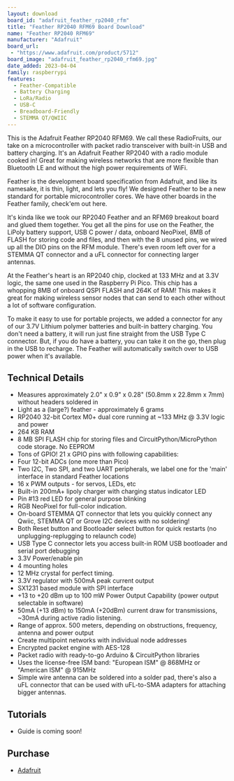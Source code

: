 ```yaml
---
layout: download
board_id: "adafruit_feather_rp2040_rfm"
title: "Feather RP2040 RFM69 Board Download"
name: "Feather RP2040 RFM69"
manufacturer: "Adafruit"
board_url:
 - "https://www.adafruit.com/product/5712"
board_image: "adafruit_feather_rp2040_rfm69.jpg"
date_added: 2023-04-04
family: raspberrypi
features:
  - Feather-Compatible
  - Battery Charging
  - LoRa/Radio
  - USB-C
  - Breadboard-Friendly
  - STEMMA QT/QWIIC
---
```

This is the Adafruit Feather RP2040 RFM69. We call these RadioFruits, our take on a microcontroller with packet radio transceiver with built-in USB and battery charging. It's an Adafruit Feather RP2040 with a radio module cooked in! Great for making wireless networks that are more flexible than Bluetooth LE and without the high power requirements of WiFi.

Feather is the development board specification from Adafruit, and like its namesake, it is thin, light, and lets you fly! We designed Feather to be a new standard for portable microcontroller cores. We have other boards in the Feather family, check'em out here.

It's kinda like we took our RP2040 Feather and an RFM69 breakout board and glued them together. You get all the pins for use on the Feather, the LiPoly battery support, USB C power / data, onboard NeoPixel, 8MB of FLASH for storing code and files, and then with the 8 unused pins, we wired up all the DIO pins on the RFM module. There's even room left over for a STEMMA QT connector and a uFL connector for connecting larger antennas.

At the Feather's heart is an RP2040 chip, clocked at 133 MHz and at 3.3V logic, the same one used in the Raspberry Pi Pico. This chip has a whopping 8MB of onboard QSPI FLASH and 264K of RAM! This makes it great for making wireless sensor nodes that can send to each other without a lot of software configuration.

To make it easy to use for portable projects, we added a connector for any of our 3.7V Lithium polymer batteries and built-in battery charging. You don't need a battery, it will run just fine straight from the USB Type C connector. But, if you do have a battery, you can take it on the go, then plug in the USB to recharge. The Feather will automatically switch over to USB power when it's available.

## Technical Details
* Measures approximately 2.0" x 0.9" x 0.28" (50.8mm x 22.8mm x 7mm) without headers soldered in
* Light as a (large?) feather - approximately 6 grams
* RP2040 32-bit Cortex M0+ dual core running at ~133 MHz @ 3.3V logic and power
* 264 KB RAM
* 8 MB SPI FLASH chip for storing files and CircuitPython/MicroPython code storage. No EEPROM
* Tons of GPIO! 21 x GPIO pins with following capabilities:
* Four 12-bit ADCs (one more than Pico)
* Two I2C, Two SPI, and two UART peripherals, we label one for the 'main' interface in standard Feather locations
* 16 x PWM outputs - for servos, LEDs, etc
* Built-in 200mA+ lipoly charger with charging status indicator LED
* Pin #13 red LED for general purpose blinking
* RGB NeoPixel for full-color indication.
* On-board STEMMA QT connector that lets you quickly connect any Qwiic, STEMMA QT or Grove I2C devices with no soldering!
* Both Reset button and Bootloader select button for quick restarts (no unplugging-replugging to relaunch code)
* USB Type C connector lets you access built-in ROM USB bootloader and serial port debugging
* 3.3V Power/enable pin
* 4 mounting holes
* 12 MHz crystal for perfect timing.
* 3.3V regulator with 500mA peak current output
* SX1231 based module with SPI interface
* +13 to +20 dBm up to 100 mW Power Output Capability (power output selectable in software)
* 50mA (+13 dBm) to 150mA (+20dBm) current draw for transmissions, ~30mA during active radio listening.
* Range of approx. 500 meters, depending on obstructions, frequency, antenna and power output
* Create multipoint networks with individual node addresses
* Encrypted packet engine with AES-128
* Packet radio with ready-to-go Arduino & CircuitPython libraries
* Uses the license-free ISM band: "European ISM" @ 868MHz or "American ISM" @ 915MHz
* Simple wire antenna can be soldered into a solder pad, there's also a uFL connector that can be used with uFL-to-SMA adapters for attaching bigger antennas.

## Tutorials

* Guide is coming soon!

## Purchase

* [Adafruit](https://www.adafruit.com/product/5712)